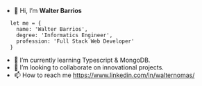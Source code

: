 - 👋 Hi, I’m **Walter Barrios**

~~~
  let me = {
    name: 'Walter Barrios',
    degree: 'Informatics Engineer',
    profession: 'Full Stack Web Developer'
  }
~~~
<!--  
- I’m currently developing with HTML, CSS, JavaScript, PHP using Laravel, NodeJS, Express and MySQL, MariaDB and PostgreSQL databases.
--->

- 🌱 I’m currently learning Typescript & MongoDB.
- 💞️ I’m looking to collaborate on innovational projects.
- 📫 How to reach me https://www.linkedin.com/in/walternomas/
<!--
walternomas/walternomas is a ✨ special ✨ repository because its `README.md` (this file) appears on your GitHub profile.
You can click the Preview link to take a look at your changes.
--->
